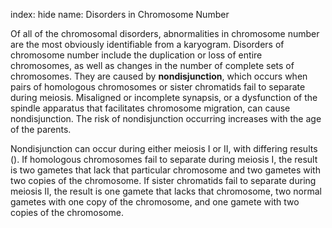index: hide
name: Disorders in Chromosome Number

Of all of the chromosomal disorders, abnormalities in chromosome number are the most obviously identifiable from a karyogram. Disorders of chromosome number include the duplication or loss of entire chromosomes, as well as changes in the number of complete sets of chromosomes. They are caused by  **nondisjunction**, which occurs when pairs of homologous chromosomes or sister chromatids fail to separate during meiosis. Misaligned or incomplete synapsis, or a dysfunction of the spindle apparatus that facilitates chromosome migration, can cause nondisjunction. The risk of nondisjunction occurring increases with the age of the parents.

Nondisjunction can occur during either meiosis I or II, with differing results (). If homologous chromosomes fail to separate during meiosis I, the result is two gametes that lack that particular chromosome and two gametes with two copies of the chromosome. If sister chromatids fail to separate during meiosis II, the result is one gamete that lacks that chromosome, two normal gametes with one copy of the chromosome, and one gamete with two copies of the chromosome.
